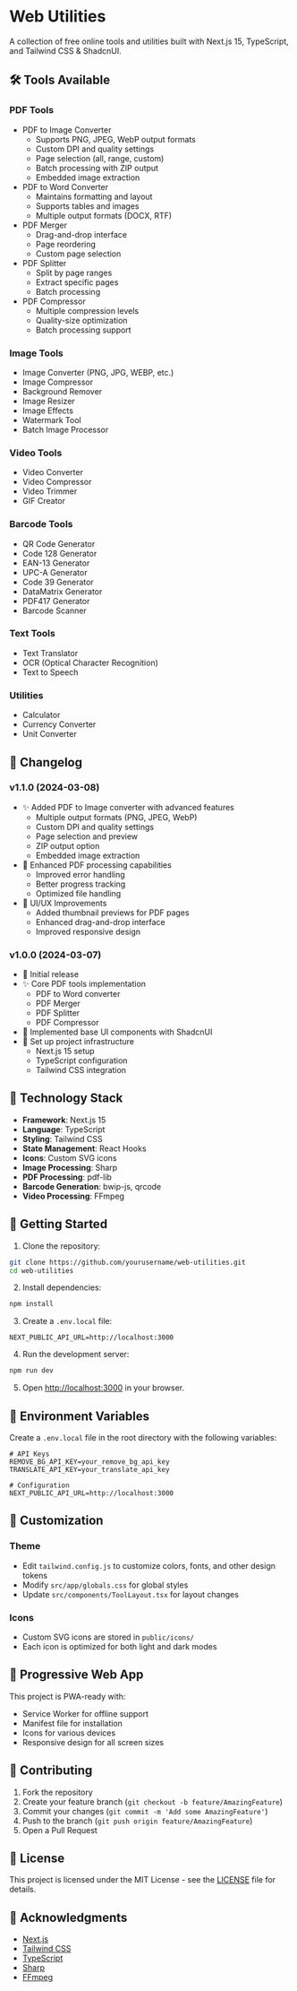 # Web Utilities

A collection of free online tools and utilities built with Next.js 15, TypeScript, and Tailwind CSS & ShadcnUI.

## 🛠️ Tools Available

### PDF Tools

- PDF to Image Converter
  - Supports PNG, JPEG, WebP output formats
  - Custom DPI and quality settings
  - Page selection (all, range, custom)
  - Batch processing with ZIP output
  - Embedded image extraction
- PDF to Word Converter
  - Maintains formatting and layout
  - Supports tables and images
  - Multiple output formats (DOCX, RTF)
- PDF Merger
  - Drag-and-drop interface
  - Page reordering
  - Custom page selection
- PDF Splitter
  - Split by page ranges
  - Extract specific pages
  - Batch processing
- PDF Compressor
  - Multiple compression levels
  - Quality-size optimization
  - Batch processing support

### Image Tools

- Image Converter (PNG, JPG, WEBP, etc.)
- Image Compressor
- Background Remover
- Image Resizer
- Image Effects
- Watermark Tool
- Batch Image Processor

### Video Tools

- Video Converter
- Video Compressor
- Video Trimmer
- GIF Creator

### Barcode Tools

- QR Code Generator
- Code 128 Generator
- EAN-13 Generator
- UPC-A Generator
- Code 39 Generator
- DataMatrix Generator
- PDF417 Generator
- Barcode Scanner

### Text Tools

- Text Translator
- OCR (Optical Character Recognition)
- Text to Speech

### Utilities

- Calculator
- Currency Converter
- Unit Converter

## 📝 Changelog

### v1.1.0 (2024-03-08)
- ✨ Added PDF to Image converter with advanced features
  - Multiple output formats (PNG, JPEG, WebP)
  - Custom DPI and quality settings
  - Page selection and preview
  - ZIP output option
  - Embedded image extraction
- 🔧 Enhanced PDF processing capabilities
  - Improved error handling
  - Better progress tracking
  - Optimized file handling
- 🎨 UI/UX Improvements
  - Added thumbnail previews for PDF pages
  - Enhanced drag-and-drop interface
  - Improved responsive design

### v1.0.0 (2024-03-07)
- 🚀 Initial release
- ✨ Core PDF tools implementation
  - PDF to Word converter
  - PDF Merger
  - PDF Splitter
  - PDF Compressor
- 🎨 Implemented base UI components with ShadcnUI
- 🔧 Set up project infrastructure
  - Next.js 15 setup
  - TypeScript configuration
  - Tailwind CSS integration

## 🔧 Technology Stack

- **Framework**: Next.js 15
- **Language**: TypeScript
- **Styling**: Tailwind CSS
- **State Management**: React Hooks
- **Icons**: Custom SVG icons
- **Image Processing**: Sharp
- **PDF Processing**: pdf-lib
- **Barcode Generation**: bwip-js, qrcode
- **Video Processing**: FFmpeg

## 🚀 Getting Started

1. Clone the repository:

```bash
git clone https://github.com/yourusername/web-utilities.git
cd web-utilities
```

2. Install dependencies:

```bash
npm install
```

3. Create a `.env.local` file:

```env
NEXT_PUBLIC_API_URL=http://localhost:3000
```

4. Run the development server:

```bash
npm run dev
```

5. Open [http://localhost:3000](http://localhost:3000) in your browser.

## 📝 Environment Variables

Create a `.env.local` file in the root directory with the following variables:

```env
# API Keys
REMOVE_BG_API_KEY=your_remove_bg_api_key
TRANSLATE_API_KEY=your_translate_api_key

# Configuration
NEXT_PUBLIC_API_URL=http://localhost:3000
```

## 🎨 Customization

### Theme

- Edit `tailwind.config.js` to customize colors, fonts, and other design tokens
- Modify `src/app/globals.css` for global styles
- Update `src/components/ToolLayout.tsx` for layout changes

### Icons

- Custom SVG icons are stored in `public/icons/`
- Each icon is optimized for both light and dark modes

## 📱 Progressive Web App

This project is PWA-ready with:

- Service Worker for offline support
- Manifest file for installation
- Icons for various devices
- Responsive design for all screen sizes

## 🤝 Contributing

1. Fork the repository
2. Create your feature branch (`git checkout -b feature/AmazingFeature`)
3. Commit your changes (`git commit -m 'Add some AmazingFeature'`)
4. Push to the branch (`git push origin feature/AmazingFeature`)
5. Open a Pull Request

## 📄 License

This project is licensed under the MIT License - see the [LICENSE](LICENSE) file for details.

## 🙏 Acknowledgments

- [Next.js](https://nextjs.org/)
- [Tailwind CSS](https://tailwindcss.com/)
- [TypeScript](https://www.typescriptlang.org/)
- [Sharp](https://sharp.pixelplumbing.com/)
- [FFmpeg](https://ffmpeg.org/)
